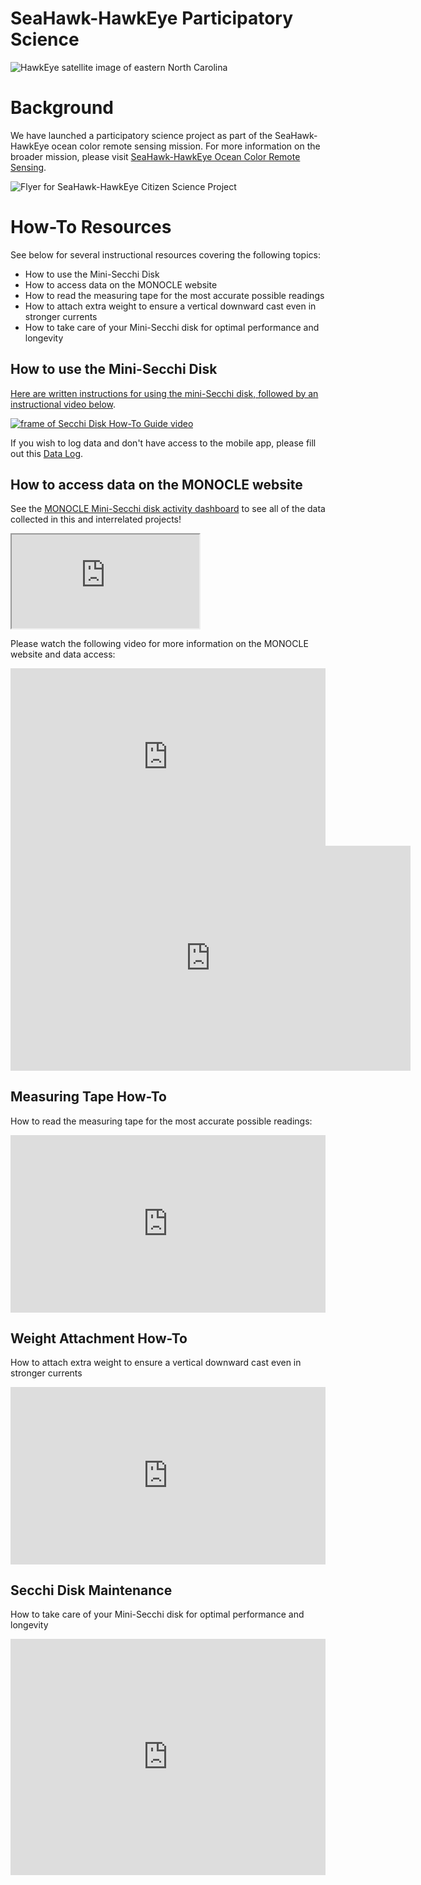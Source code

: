 # SeaHawk-HawkEye Participatory Science
![HawkEye satellite image of eastern North Carolina](assets/ChesapeakeBay-December28th-2022.png "HawkEye NC Coast")

# Background 
We have launched a participatory science project as part of the SeaHawk-HawkEye ocean color remote sensing mission. For more information on the broader mission, please visit [SeaHawk-HawkEye Ocean Color Remote Sensing](https://coast-lab.org/seahawk/).

![Flyer for SeaHawk-HawkEye Citizen Science Project](assets/SeaHawk-HawkEye-informational-flyer.png "SeaHawk/HawkEye Citizen Science Project")

# How-To Resources
See below for several instructional resources covering the following topics:
- How to use the Mini-Secchi Disk
- How to access data on the MONOCLE website
- How to read the measuring tape for the most accurate possible readings
- How to attach extra weight to ensure a vertical downward cast even in stronger currents
- How to take care of your Mini-Secchi disk for optimal performance and longevity

## How to use the Mini-Secchi Disk
[Here are written instructions for using the mini-Secchi disk, followed by an instructional video below](assets/Mini-Secchi-How-To-Guide.pdf "Mini-Secchi How-To Guide").

[![frame of Secchi Disk How-To Guide video](assets/videoframe_19286.png)](https://player.vimeo.com/video/827438726?h=1ab832388d "Secchi Disk How-To Guide")

If you wish to log data and don't have access to the mobile app, please fill out this [Data Log](assets/Mini-Secchi-Data-Log.pdf "Mini-Secchi Data Log.pdf").

## How to access data on the MONOCLE website
See the [MONOCLE Mini-Secchi disk activity dashboard](https://rsg.pml.ac.uk/dashboards/d/P0tWxs97k/monocle-secchi) to see all of the data collected in this and interrelated projects!
<div class="resp-container">
    <iframe class="resp-iframe" src="https://rsg.pml.ac.uk/dashboards/d/P0tWxs97k/monocle-secchi"></iframe>
</div>

Please watch the following video for more information on the MONOCLE website and data access:
<div style="padding:56.25% 0 0 0;position:relative;"><iframe src="https://player.vimeo.com/video/827438261?h=cac9356710&amp;badge=0&amp;autopause=0&amp;player_id=0&amp;app_id=58479" frameborder="0" allow="autoplay; fullscreen; picture-in-picture" allowfullscreen style="position:absolute;top:0;left:0;width:100%;height:100%;" title="Monocle data access_updated"></iframe></div><script src="https://player.vimeo.com/api/player.js"></script>

<iframe title="vimeo-player" src="https://player.vimeo.com/video/827438726?h=1ab832388d" width="640" height="360" frameborder="0"    allowfullscreen></iframe>

## Measuring Tape How-To
How to read the measuring tape for the most accurate possible readings:
<div style="padding:56.25% 0 0 0;position:relative;"><iframe src="https://player.vimeo.com/video/908330061?badge=0&amp;autopause=0&amp;player_id=0&amp;app_id=58479" frameborder="0" allow="autoplay; fullscreen; picture-in-picture" style="position:absolute;top:0;left:0;width:100%;height:100%;" title="Measuring Tape How-To"></iframe></div><script src="https://player.vimeo.com/api/player.js"></script>

## Weight Attachment How-To
How to attach extra weight to ensure a vertical downward cast even in stronger currents
<div style="padding:56.25% 0 0 0;position:relative;"><iframe src="https://player.vimeo.com/video/908332326?badge=0&amp;autopause=0&amp;player_id=0&amp;app_id=58479" frameborder="0" allow="autoplay; fullscreen; picture-in-picture" style="position:absolute;top:0;left:0;width:100%;height:100%;" title="Secchi Weight Attachment"></iframe></div><script src="https://player.vimeo.com/api/player.js"></script>

## Secchi Disk Maintenance
How to take care of your Mini-Secchi disk for optimal performance and longevity
<div style="padding:75% 0 0 0;position:relative;"><iframe src="https://player.vimeo.com/video/908332303?badge=0&amp;autopause=0&amp;player_id=0&amp;app_id=58479" frameborder="0" allow="autoplay; fullscreen; picture-in-picture" style="position:absolute;top:0;left:0;width:100%;height:100%;" title="Secchi Disk Maintenance"></iframe></div><script src="https://player.vimeo.com/api/player.js"></script>